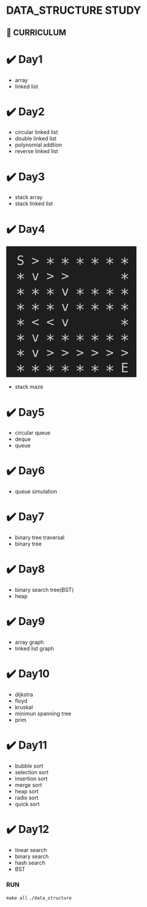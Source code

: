 # DATA_STRUCTURE STUDY

## 🏁 CURRICULUM

# ✔️ Day1
- array
- linked list

# ✔️ Day2
- circular linked list
- double linked list
- polynomial addtion
- reverse linked list

# ✔️ Day3
- stack array
- stack linked list

# ✔️ Day4
![preview](./img/stack_maze.png)
- stack maze

# ✔️ Day5
- circular queue
- deque
- queue

# ✔️ Day6
- queue simulation

# ✔️ Day7
- binary tree traversal
- binary tree

# ✔️ Day8
- binary search tree(BST)
- heap

# ✔️ Day9
- array graph
- linked list graph

# ✔️ Day10
- dijkstra
- floyd
- kruskal
- minimun spanning tree
- prim

# ✔️ Day11
- bubble sort
- selection sort
- insertion sort
- merge sort
- heap sort
- radix sort
- quick sort

# ✔️ Day12
- linear search
- binary search
- hash search
- BST


### RUN
`make all`
`./data_structure`
